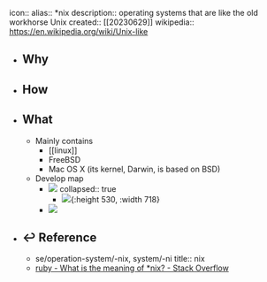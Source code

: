 icon:: 
alias:: *nix
description:: operating systems that are like the old workhorse Unix
created:: [[20230629]]
wikipedia:: https://en.wikipedia.org/wiki/Unix-like

- ## Why
- ## How
- ## What
  - Mainly contains
    - [[linux]]
    - FreeBSD
    - Mac OS X (its kernel, Darwin, is based on BSD)
  - Develop map
    - ![](https://raw.githack.com/bGZo/assets/dev/2024/2012px-Unix_history-simple.svg_1645812270436_0.png)
      collapsed:: true
      - ![](https://raw.githack.com/bGZo/assets/dev/2024/20240717194223.png){:height 530, :width 718}
    - ![](https://raw.githack.com/bGZo/assets/dev/2024/image_1649645190911_0.png)
- ## ↩ Reference
  - se/operation-system/-nix, system/-ni
    title:: nix
  - [ruby - What is the meaning of *nix? - Stack Overflow](https://stackoverflow.com/questions/4715374/what-is-the-meaning-of-nix)